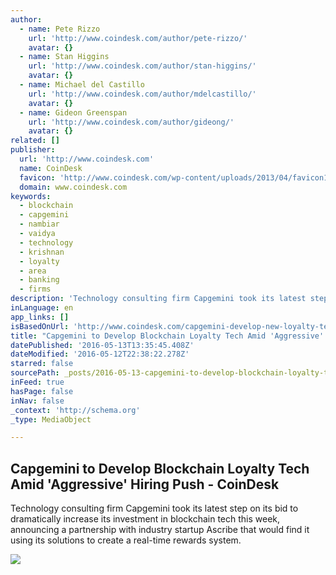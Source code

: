 ```yaml
---
author:
  - name: Pete Rizzo
    url: 'http://www.coindesk.com/author/pete-rizzo/'
    avatar: {}
  - name: Stan Higgins
    url: 'http://www.coindesk.com/author/stan-higgins/'
    avatar: {}
  - name: Michael del Castillo
    url: 'http://www.coindesk.com/author/mdelcastillo/'
    avatar: {}
  - name: Gideon Greenspan
    url: 'http://www.coindesk.com/author/gideong/'
    avatar: {}
related: []
publisher:
  url: 'http://www.coindesk.com'
  name: CoinDesk
  favicon: 'http://www.coindesk.com/wp-content/uploads/2013/04/favicon1.ico?ffe887'
  domain: www.coindesk.com
keywords:
  - blockchain
  - capgemini
  - nambiar
  - vaidya
  - technology
  - krishnan
  - loyalty
  - area
  - banking
  - firms
description: 'Technology consulting firm Capgemini took its latest step on its bid to dramatically increase its investment in blockchain tech this week, announcing a partnership with industry startup Ascribe that would find it using its solutions to create a real-time rewards system.'
inLanguage: en
app_links: []
isBasedOnUrl: 'http://www.coindesk.com/capgemini-develop-new-loyalty-tech-amid-aggressive-blockchain-push/'
title: "Capgemini to Develop Blockchain Loyalty Tech Amid 'Aggressive' Hiring Push - CoinDesk"
datePublished: '2016-05-13T13:35:45.408Z'
dateModified: '2016-05-12T22:38:22.278Z'
starred: false
sourcePath: _posts/2016-05-13-capgemini-to-develop-blockchain-loyalty-tech-amid-aggressiv.md
inFeed: true
hasPage: false
inNav: false
_context: 'http://schema.org'
_type: MediaObject

---
```

<article style=""><h1>Capgemini to Develop Blockchain Loyalty Tech Amid 'Aggressive' Hiring Push - CoinDesk</h1><p>Technology consulting firm Capgemini took its latest step on its bid to dramatically increase its investment in blockchain tech this week, announcing a partnership with industry startup Ascribe that would find it using its solutions to create a real-time rewards system.</p><img src="http://media.coindesk.com/2016/05/Screen-Shot-2016-05-12-at-5.39.48-PM-e1463089250676.png" /></article>
